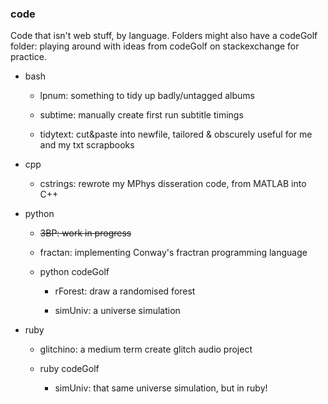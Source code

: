 ### code

Code that isn't web stuff, by language. Folders might also have a codeGolf folder: playing around with ideas from codeGolf on stackexchange for practice.

- bash

  - lpnum: something to tidy up badly/untagged albums
  
  - subtime: manually create first run subtitle timings

  - tidytext: cut&paste into newfile, tailored & obscurely useful for me and my txt scrapbooks
 
- cpp

  - cstrings: rewrote my MPhys disseration code, from MATLAB into C++

- python

  - ~~3BP: work in progress~~
  
  - fractan: implementing Conway's fractran programming language

  - python codeGolf

    - rForest: draw a randomised forest
  
    - simUniv: a universe simulation

- ruby

  - glitchino: a medium term create glitch audio project 

  - ruby codeGolf

    - simUniv: that same universe simulation, but in ruby!
  
